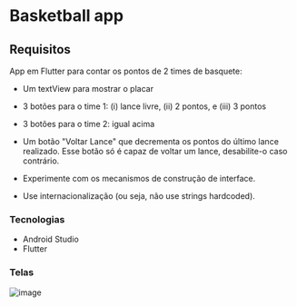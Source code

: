 # Basketball app

## Requisitos

App em Flutter para contar os pontos de 2 times de basquete:

* Um textView para mostrar o placar

* 3 botões para o time 1: (i) lance livre, (ii) 2 pontos, e (iii) 3 pontos

* 3 botões para o time 2: igual acima

* Um botão "Voltar Lance" que decrementa os pontos do último lance realizado. Esse botão só é capaz de voltar um lance, desabilite-o caso contrário. 

- Experimente com os mecanismos de construção de interface. 

- Use internacionalização (ou seja, não use strings hardcoded).

### Tecnologias
- Android Studio
-  Flutter
 

### Telas

![image](https://github.com/user-attachments/assets/2bfc2eb4-23e6-45ff-96b6-a6b2db2ac344)










